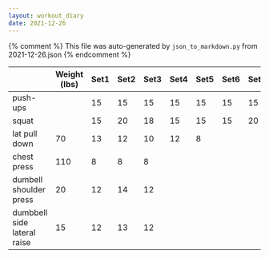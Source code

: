 ```yaml
---
layout: workout_diary
date: 2021-12-26
---
```


{% comment %}
    This file was auto-generated by `json_to_markdown.py` from 2021-12-26.json
{% endcomment %}

|                             | Weight (lbs) | Set1 | Set2 | Set3 | Set4 | Set5 | Set6 | Set7 | Set8 | Set9 | Set10 | Set11 | Set12 |
|-----------------------------|--------------|------|------|------|------|------|------|------|------|------|-------|-------|-------|
| push-ups |  | 15 | 15 | 15 | 15 | 15 | 15 | 15 | 15 | 15 | 15 |  |  |
| squat |  | 15 | 20 | 18 | 15 | 15 | 15 | 20 | 20 | 24 | 20 | 23 | 20 |
| lat pull down | 70 | 13 | 12 | 10 | 12 | 8 |  |  |  |  |  |  |  |
| chest press | 110 | 8 | 8 | 8 |  |  |  |  |  |  |  |  |  |
| dumbell shoulder press | 20 | 12 | 14 | 12 |  |  |  |  |  |  |  |  |  |
| dumbbell side lateral raise | 15 | 12 | 13 | 12 |  |  |  |  |  |  |  |  |  |

